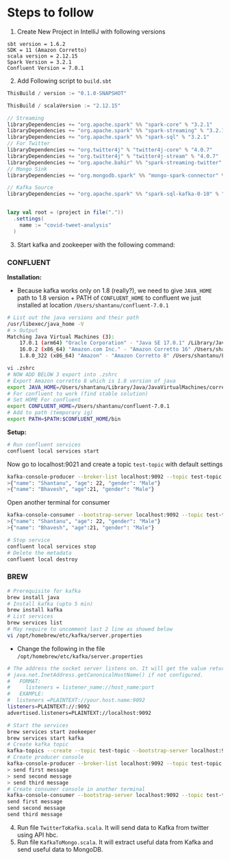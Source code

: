 # Steps to follow

1. Create New Project in IntelliJ with following versions
```abdi
sbt version = 1.6.2
SDK = 11 (Amazon Corretto)
scala version = 2.12.15
Spark Version = 3.2.1
Confluent Version = 7.0.1
```

2. Add Following script to `build.sbt`
```sbt
ThisBuild / version := "0.1.0-SNAPSHOT"

ThisBuild / scalaVersion := "2.12.15"

// Streaming 
libraryDependencies += "org.apache.spark" %% "spark-core" % "3.2.1"
libraryDependencies += "org.apache.spark" %% "spark-streaming" % "3.2.1"
libraryDependencies += "org.apache.spark" %% "spark-sql" % "3.2.1"
// For Twitter 
libraryDependencies += "org.twitter4j" % "twitter4j-core" % "4.0.7"
libraryDependencies += "org.twitter4j" % "twitter4j-stream" % "4.0.7"
libraryDependencies += "org.apache.bahir" %% "spark-streaming-twitter" % "2.4.0"
// Mongo Sink
libraryDependencies += "org.mongodb.spark" %% "mongo-spark-connector" % "3.0.1"

// Kafka Source
libraryDependencies += "org.apache.spark" %% "spark-sql-kafka-0-10" % "3.2.1"


lazy val root = (project in file("."))
  .settings(
    name := "covid-tweet-analysis"
  )
```

3. Start kafka and zookeeper with the following command:
### CONFLUENT 

**Installation:**
- Because kafka works only on 1.8 (really?), we need to give `JAVA_HOME` path to 1.8 version + PATH of `CONFLUENT_HOME` to confluent we just installed at location `/Users/shantanu/confluent-7.0.1`
```bash
# List out the java versions and their path
/usr/libexec/java_home -V
# > Output
Matching Java Virtual Machines (3):
    17.0.1 (arm64) "Oracle Corporation" - "Java SE 17.0.1" /Library/Java/JavaVirtualMachines/jdk-17.0.1.jdk/Contents/Home
    16.0.2 (x86_64) "Amazon.com Inc." - "Amazon Corretto 16" /Users/shantanu/Library/Java/JavaVirtualMachines/corretto-16.0.2/Contents/Home
    1.8.0_322 (x86_64) "Amazon" - "Amazon Corretto 8" /Users/shantanu/Library/Java/JavaVirtualMachines/corretto-1.8.0_322/Contents/Home

vi .zshrc
# NOW ADD BELOW 3 export into .zshrc
# Export Amazon corretto 8 which is 1.8 version of java 
export JAVA_HOME=/Users/shantanu/Library/Java/JavaVirtualMachines/corretto-1.8.0_322/Contents/Home
# For confluent to work (find stable solution)
# Set HOME For confluent
export CONFLUENT_HOME=/Users/shantanu/confluent-7.0.1
# Add to path (temporary ig)
export PATH=$PATH:$CONFLUENT_HOME/bin
```
**Setup:**
```bash
# Run confluent services
confluent local services start
```
Now go to localhost:9021 and create a topic `test-topic` with default settings
```bash
kafka-console-producer --broker-list localhost:9092 --topic test-topic
>{"name": "Shantanu", "age": 22, "gender": "Male"}
>{"name": "Bhavesh", "age":21, "gender": "Male"}
```
Open another terminal for consumer
```bash
kafka-console-consumer --bootstrap-server localhost:9092 --topic test-topic --from-beginning
>{"name": "Shantanu", "age": 22, "gender": "Male"}
>{"name": "Bhavesh", "age":21, "gender": "Male"}
```

```bash
# Stop service
confluent local services stop
# Delete the metadata
confluent local destroy
```
### BREW
```bash
# Prerequisite for kafka
brew install java
# Install kafka (upto 5 min)
brew install kafka
# List services
brew services list
# May require to uncomment last 2 line as showed below
vi /opt/homebrew/etc/kafka/server.properties
```

- Change the following in the file `/opt/homebrew/etc/kafka/server.properties`

```bash
# The address the socket server listens on. It will get the value returned from
# java.net.InetAddress.getCanonicalHostName() if not configured.
#   FORMAT:
#     listeners = listener_name://host_name:port
#   EXAMPLE:
#  listeners =PLAINTEXT://your.host.name:9092
listeners=PLAINTEXT://:9092
advertised.listeners=PLAINTEXT://localhost:9092
```
```bash
# Start the services
brew services start zookeeper
brew services start kafka
# Create kafka topic
kafka-topics --create --topic test-topic --bootstrap-server localhost:9092 --replication-factor 1 --partitions 4
# Create producer console
kafka-console-producer --broker-list localhost:9092 --topic test-topic
> send first message
> send second message
> send third message
# Create consumer console in another terminal
kafka-console-consumer --bootstrap-server localhost:9092 --topic test-topic --from-beginning
send first message
send second message
send third message
```

4. Run file `TwitterToKafka.scala`. It will send data to Kafka from twitter using API hbc.
5. Run file `KafkaToMongo.scala`. It will extract useful data from Kafka and send useful data to MongoDB.
